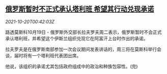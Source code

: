 <!--1634691664000-->
[俄罗斯暂时不正式承认塔利班 希望其行动兑现承诺](https://cn.reuters.com/article/russia-taliban-1019-tues-idCNKBS2HA00Z)
------

<div><i>2021-10-20T00:42:03Z</i></div><p>路透莫斯科10月19日 - 俄罗斯外交部长拉夫罗夫周二表示，俄罗斯暂时不会正式承认塔利班，并希望这个伊斯兰组织兑现它在阿富汗上台时作出的承诺。</p><p>拉夫罗夫是在俄罗斯南部参加一次会议期间发表讲话的，周三将在莫斯科举行会谈，届时将有一个塔利班代表团出席。</p><p>他说，该组织的承诺尤其包括政府组成中的政治和种族包容性。(完)</p>
